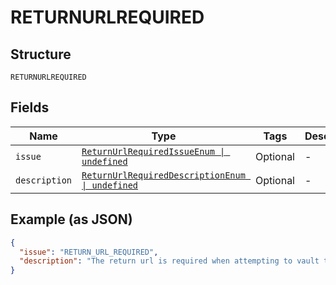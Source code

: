 
# RETURNURLREQUIRED

## Structure

`RETURNURLREQUIRED`

## Fields

| Name | Type | Tags | Description |
|  --- | --- | --- | --- |
| `issue` | [`ReturnUrlRequiredIssueEnum \| undefined`](../../doc/models/return-url-required-issue-enum.md) | Optional | - |
| `description` | [`ReturnUrlRequiredDescriptionEnum \| undefined`](../../doc/models/return-url-required-description-enum.md) | Optional | - |

## Example (as JSON)

```json
{
  "issue": "RETURN_URL_REQUIRED",
  "description": "The return url is required when attempting to vault this source."
}
```

